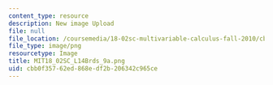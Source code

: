 ```yaml
---
content_type: resource
description: New image Upload
file: null
file_location: /coursemedia/18-02sc-multivariable-calculus-fall-2010/cbb0f35762ed868edf2b206342c965ce_MIT18_02SC_L14Brds_9a.png
file_type: image/png
resourcetype: Image
title: MIT18_02SC_L14Brds_9a.png
uid: cbb0f357-62ed-868e-df2b-206342c965ce
---
```

